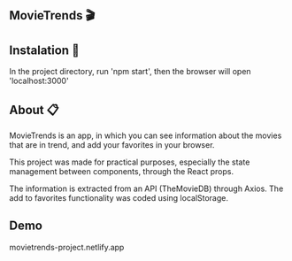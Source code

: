## MovieTrends 🎬


## Instalation 🔨

In the project directory, run 'npm start', then the browser will open 'localhost:3000'

## About 📋

MovieTrends is an app, in which you can see information about the movies that are in trend, and add your favorites in your browser.

This project was made for practical purposes, especially the state management between components, through the React props.

The information is extracted from an API (TheMovieDB) through Axios. The add to favorites functionality was coded using localStorage.


## Demo

movietrends-project.netlify.app
